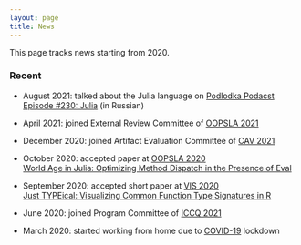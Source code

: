 ```yaml
---
layout: page
title: News
---
```


This page tracks news starting from 2020.

### Recent

* August 2021: talked about the Julia language on
  [Podlodka Podacst](https://podlodka.io/)  
  [Episode #230: Julia](https://podlodka.io/230) (in Russian)

* April 2021: joined External Review Committee of
  [OOPSLA 2021](https://2021.splashcon.org/track/splash-2021-oopsla)  
  
* December 2020: joined Artifact Evaluation Committee of
  [CAV 2021](http://i-cav.org/2021)

* October 2020: accepted paper at
  [OOPSLA 2020](https://2020.splashcon.org/track/splash-2020-oopsla)  
  [World Age in Julia: Optimizing Method Dispatch in the Presence of Eval](/papers#oopsla2020)

* September 2020: accepted short paper at
  [VIS 2020](http://ieeevis.org/year/2020/welcome)  
  [Just TYPEical: Visualizing Common Function Type Signatures in R](/papers#vis2020)

* June 2020: joined Program Committee of [ICCQ 2021](https://www.iccq.ru/)

* March 2020: started working from home due to
  [COVID-19](https://en.wikipedia.org/wiki/Coronavirus_disease_2019) lockdown
